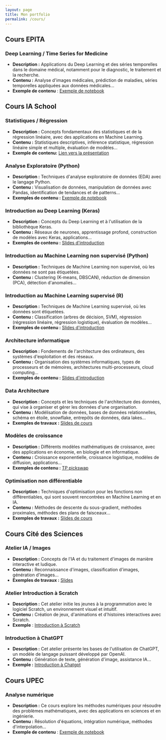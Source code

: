 ```yaml
---
layout: page
title: Mon portfolio
permalink: /cours/
---
```


## Cours EPITA

### Deep Learning / Time Series for Medicine

- **Description :** Applications du Deep Learning et des séries temporelles dans le domaine médical, notamment pour le diagnostic, le traitement et la recherche.
- **Contenu :** Analyse d'images médicales, prédiction de maladies, séries temporelles appliquées aux données médicales...
- **Exemple de contenu** : [Exemple de notebook](https://colab.research.google.com/drive/1AMBC0uEsREwb6Rky6sOs50vmHrUbMTKR?usp=drive_link)

## Cours IA School

### Statistiques / Régression

- **Description :** Concepts fondamentaux des statistiques et de la régression linéaire, avec des applications en Machine Learning.
- **Contenu :** Statistiques descriptives, inférence statistique, régression linéaire simple et multiple, évaluation de modèles...
- **Exemple de contenu:** [Lien vers la présentation](https://docs.google.com/presentation/d/1oiCAHFGY5S69mmlKDaaAIajNKEspOPqkFr-Nx1-X0pk/edit?usp=drive_link)

### Analyse Exploratoire (Python)

- **Description :** Techniques d'analyse exploratoire de données (EDA) avec le langage Python.
- **Contenu :** Visualisation de données, manipulation de données avec Pandas, identification de tendances et de patterns...
- **Exemples de contenu :** [Exemple de notebook](https://colab.research.google.com/drive/1Ws9r6xpaMigEmcz4Ec0UeiFotughsANz?usp=drive_link)

### Introduction au Deep Learning (Keras)

- **Description :** Concepts du Deep Learning et à l'utilisation de la bibliothèque Keras.
- **Contenu :** Réseaux de neurones, apprentissage profond, construction de modèles avec Keras, applications...
- **Exemples de contenu :** [Slides d'introduction](https://docs.google.com/presentation/d/1g12tHZEQxpHrbXZrnx2_AEvZjW8oc4uydNFyc2i4Lk0/edit?usp=drive_link)

### Introduction au Machine Learning non supervisé (Python)

- **Description :** Techniques de Machine Learning non supervisé, où les données ne sont pas étiquetées.
- **Contenu :** Clustering (K-means, DBSCAN), réduction de dimension (PCA), détection d'anomalies...

### Introduction au Machine Learning supervisé (R)

- **Description :** Techniques de Machine Learning supervisé, où les données sont étiquetées.
- **Contenu :** Classification (arbres de décision, SVM), régression (régression linéaire, régression logistique), évaluation de modèles...
- **Exemples de contenu :** [Slides d'introduction](https://docs.google.com/presentation/d/17lY1u9E1K7_fyKKjlmZLEkU1BMx3jLvdEYmfpFjpyPk/edit?usp=drive_link)

### Architecture informatique

- **Description :** Fondements de l'architecture des ordinateurs, des systèmes d'exploitation et des réseaux.
- **Contenu :** Organisation des systèmes informatiques, types de processeurs et de mémoires, architectures multi-processeurs, cloud computing...
- **Exemples de contenu :** [Slides d'introduction](https://docs.google.com/presentation/d/13ApgdurbxEa6D-Tr9Tpfb8pdnKfyoTnHt6YWMpYPsDU/edit?usp=drive_link)

### Data Architecture

- **Description :** Concepts et les techniques de l'architecture des données, qui vise à organiser et gérer les données d'une organisation.
- **Contenu :** Modélisation de données, bases de données relationnelles, schéma en étoile, snowflake, entrepôts de données, data lakes...
- **Exemples de travaux :** [Slides de cours](https://docs.google.com/presentation/d/1KuWnbAGNMnNNT_sL2CmBTZBZoc4oQA4H0b0A7RnXONY/edit?usp=drive_link)

### Modèles de croissance

- **Description :** Différents modèles mathématiques de croissance, avec des applications en économie, en biologie et en informatique.
- **Contenu :** Croissance exponentielle, croissance logistique, modèles de diffusion, applications...
- **Exemples de contenu :** [TP pickswap](https://docs.google.com/document/d/1olCfxQLFx1q-OOrcvGMxG_s7zDl62hJCd98mXcGwyjA/edit?usp=sharing)

### Optimisation non différentiable

- **Description :** Techniques d'optimisation pour les fonctions non différentiables, qui sont souvent rencontrées en Machine Learning et en IA.
- **Contenu :** Méthodes de descente du sous-gradient, méthodes proximales, méthodes des plans de faisceaux...
- **Exemples de travaux :** [Slides de cours](https://docs.google.com/presentation/d/1WTes36bfitOjas6k0SRmRShg0DGLco_Sob1pu29qUgg/edit?usp=drive_link)

## Cours Cité des Sciences

### Atelier IA / Images

- **Description :** Concepts de l'IA et du traitement d'images de manière interactive et ludique.
- **Contenu :** Reconnaissance d'images, classification d'images, génération d'images...
- **Exemples de travaux :** [Slides](https://docs.google.com/presentation/d/1MRPgjHwfXP6_JzQZBIZrH9MLoL_HIWIFSg1ZuAsyR1s/edit?usp=drive_link)

### Atelier Introduction à Scratch

- **Description :** Cet atelier initie les jeunes à la programmation avec le logiciel Scratch, un environnement visuel et intuitif.
- **Contenu :** Création de jeux, d'animations et d'histoires interactives avec Scratch.
- **Exemple** : [Introduction à Scratch](https://docs.google.com/document/d/1hRS4GLlDI880r3OwHWOWLkmMpWxsw0ienCGMWEoidHU/edit?usp=sharing)

### Introduction à ChatGPT

- **Description :** Cet atelier présente les bases de l'utilisation de ChatGPT, un modèle de langage puissant développé par OpenAI.
- **Contenu :** Génération de texte, génération d'image, assistance IA...
- **Exemple :** [Introduction à Chatgpt](https://drive.google.com/file/d/1LWyuJbUpcdSUqokKwMrPiRgqkcQ7Bt0I/view?usp=drive_link)

## Cours UPEC

### Analyse numérique

- **Description :** Ce cours explore les méthodes numériques pour résoudre des problèmes mathématiques, avec des applications en sciences et en ingénierie.
- **Contenu :** Résolution d'équations, intégration numérique, méthodes d'interpolation...
- **Exemple de contenu** : [Exemple de notebook](https://colab.research.google.com/drive/18bo3-upDak75Cc53AV7GZTh5tWejVS7K?usp=sharing)
